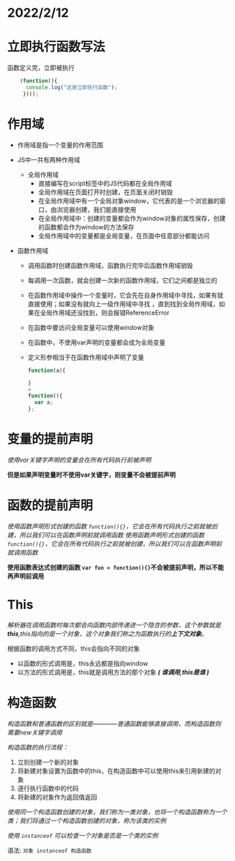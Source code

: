# 2022/2/12
# 立即执行函数写法

函数定义完，立即被执行
``` javascript
	(function(){ 
      console.log("这是立即执行函数");
     })();
```
# 作用域

- 作用域是指一个变量的作用范围
- JS中一共有两种作用域
  - 全局作用域
    - 直接编写在script标签中的JS代码都在全局作用域
    - 全局作用域在页面打开时创建，在页面关闭时销毁
    - 在全局作用域中有一个全局对象window，它代表的是一个浏览器的窗口，由浏览器创建，我们能直接使用
    - 在全局作用域中：创建的变量都会作为window对象的属性保存，创建的函数都会作为window的方法保存
    - 全局作用域中的变量都是全局变量，在页面中任意部分都能访问

- 函数作用域
    - 调用函数时创建函数作用域，函数执行完毕后函数作用域销毁
    - 每调用一次函数，就会创建一次新的函数作用域，它们之间都是独立的
  - 在函数作用域中操作一个变量时，它会先在自身作用域中寻找，如果有就直接使用；如果没有就向上一级作用域中寻找 ，直到找到全局作用域，如果在全局作用域还没找到，则会报错ReferenceError
  - 在函数中要访问全局变量可以使用window对象
  - 在函数中，不使用var声明的变量都会成为全局变量
  - 定义形参相当于在函数作用域中声明了变量

    ```javascript 
    function(a){

    }
    = 
    function(){
      var a;
    };
  
    ```


# 变量的提前声明

*使用var关键字声明的变量会在所有代码执行前被声明*

**但是如果声明变量时不使用var关键字，则变量不会被提前声明**

# 函数的提前声明

*使用函数声明形式创建的函数 `function(){}`，它会在所有代码执行之前就被创建，所以我们可以在函数声明前就调用函数*
*使用函数声明形式创建的函数`function(){}`，它会在所有代码执行之前就被创建，所以我们可以在函数声明前就调用函数*

**使用函数表达式创建的函数 `var fun = function(){}`不会被提前声明，所以不能再声明前调用**


# This

*解析器在调用函数时每次都会向函数内部传递进一个隐含的参数，这个参数就是**this**,this指向的是一个对象，这个对象我们称之为函数执行的**上下文对象**。*

根据函数的调用方式不同，this会指向不同的对象
  - 以函数的形式调用是，this永远都是指向window
  - 以方法的形式调用是，this就是调用方法的那个对象 
    ***( 谁调用,this是谁 )***


# 构造函数

*构造函数和普通函数的区别就是————普通函数能够直接调用，而构造函数则需要new关键字调用*

*构造函数的执行流程：*
1. 立刻创建一个新的对象
2. 将新建对象设置为函数中的this，在构造函数中可以使用this来引用新建的对象
3. 逐行执行函数中的代码
4. 将新建的对象作为返回值返回

*使用同一个构造函数创建的对象，我们称为一类对象，也将一个构造函数称为一个类；我们将通过一个构造函数创建的对象，称为该类的实例*

*使用 `instanceof` 可以检查一个对象是否是一个类的实例*

语法:
  `对象 instanceof 构造函数`

